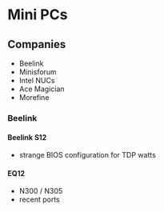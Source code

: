 # Mini PCs

## Companies
- Beelink
- Minisforum
- Intel NUCs
- Ace Magician
- Morefine

### Beelink
#### Beelink S12
- strange BIOS configuration for TDP watts

#### EQ12
- N300 / N305
- recent ports
